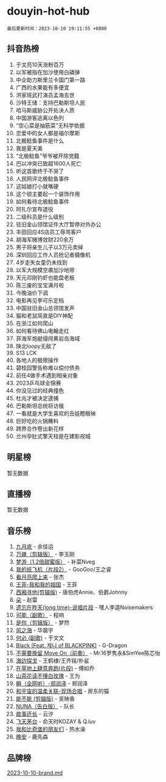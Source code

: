 # douyin-hot-hub

`最后更新时间：2023-10-10 19:11:55 +0800`

## 抖音热榜

1. 于文亮10天涨粉百万
1. 以军被指在加沙使用白磷弹
1. 中企助力斯里兰卡国门第一路
1. 广西的水果能有多便宜
1. 洪家班武打演员孟海去世
1. 沙特王储：支持巴勒斯坦人民
1. 哈马斯威胁公开处决人质
1. 中国游客逃离以色列
1. “空心菜是抽筋菜”无科学依据
1. 恋爱中的女人都是福尔摩斯
1. 北极鲶鱼事件是什么
1. 我是夏天美
1. “北极鲶鱼”爷爷被开除党籍
1. 巴以冲突已致超1600人死亡
1. 听这首歌终于不哭了
1. 人民网评北极鲶鱼事件
1. 这姑娘打小就嘴硬
1. 这个锁主要起一个装饰作用
1. 如何看待北极鲶鱼事件
1. 阿扎尔宣布退役
1. 二级科员是什么级别
1. 驻旧金山领馆证件大厅暂停对外办公
1. 丰田回应4S店员工辱骂客户
1. 胡海军赌博敛财220余万
1. 男子将亲生儿子以3万元卖掉
1. 深圳回应工作人员抢记者摄像机
1. 4岁走失女童仍未找到
1. 以军大规模空袭加沙地带
1. 天元邓刚钓虾也能盘老板
1. 陈三废的宝宝满月啦
1. 今晚油价下调
1. 电影再见李可乐定档
1. 中国驻旧金山总领馆发声
1. 猫和老鼠简直是DIY神配
1. 在浙江如何爬山
1. 如何看待佛山电翰走红
1. 菲海军炮艇侵闯黄岩岛海域
1. 陕北loopy无敌了
1. S13 LCK
1. 各地人的极限操作
1. 碧桂园警告称难以偿付债务
1. 前任4做手术遇到相亲对象
1. 2023乒乓球全锦赛
1. 你没见过的经典撞色
1. 杜兆才被决定逮捕
1. 巴勒斯坦总统将访俄
1. 一看就是大学生喜欢的丑娃瞪眼袜
1. 巨好吃的火锅蘸料
1. 跨界合作卷出新花样
1. 兰州孕肚式擎天柱是在建影视城

## 明星榜

暂无数据

## 直播榜

暂无数据

## 音乐榜

1. [九月底](https://sf6-cdn-tos.douyinstatic.com/obj/tos-cn-ve-2774/oMfewG4PDTFhF8iz3OGQ7ABH5i6fCgnMaoCbzZ) - 余佳运
1. [万疆（剪辑版）](https://sf3-cdn-tos.douyinstatic.com/obj/tos-cn-ve-2774/ooG7oVgFlDTelKCjCsTTobQvbdtj1BBQXnfZd8) - 李玉刚
1. [梦游（1.2倍甜蜜版）](https://sf3-cdn-tos.douyinstatic.com/obj/tos-cn-ve-2774/o4gyAUm8hwufoEABmwVIiQtHsFuGzAEEWtNMzo) - 补菜Nveg
1. [我的纸飞机（片段2）](https://sf3-cdn-tos.douyinstatic.com/obj/tos-cn-ve-2774/oM2ZrKcg2CD5AeRB2gkeXOFB1IxAGJdZPazYHf) - GooGoo/王之睿
1. [看月亮爬上来](https://sf6-cdn-tos.douyinstatic.com/obj/tos-cn-ve-2774/356c324112764016b25295e535f2daf0) - 张杰
1. [王菲-我和我的祖国](https://sf3-cdn-tos.douyinstatic.com/obj/tos-cn-ve-2774/3ef0f373017541e18566595c96123cab) - 王菲
1. [西厢寻他(剪辑版)](https://sf3-cdn-tos.douyinstatic.com/obj/tos-cn-ve-2774/oUsAVfAQKlRNxEv5qxvIB8o5qmIWUcXbzJKJhw) - 唐伯虎Annie、伯爵Johnny
1. [朵](https://sf6-cdn-tos.douyinstatic.com/obj/tos-cn-ve-2774/932f5bdfcd7c47b880525e92ab8a4999) - 赵雷
1. [遗忘在昨天(long time)-说唱片段](https://sf6-cdn-tos.douyinstatic.com/obj/tos-cn-ve-2774/oIynqctDJIzUJY3Q2CeIFe5nA2gC7DS2bfZamd) - 嘿人李逵Noisemakers
1. [可能（副歌）](https://sf6-cdn-tos.douyinstatic.com/obj/tos-cn-ve-2774/cde1731888894259b333569393c2fb51) - 程响
1. [是你（剪辑版）](https://sf3-cdn-tos.douyinstatic.com/obj/tos-cn-ve-2774/46019dae783c4c969944217fe1cfafc4) - 梦然
1. [风之海](https://sf3-cdn-tos.douyinstatic.com/obj/tos-cn-ve-2774/oInqZ2gFbCQvB6wZNnZlJpBcfDBQ8t1e1XwYAi) - 华晨宇
1. [何必 (副歌)](https://sf6-cdn-tos.douyinstatic.com/obj/tos-cn-ve-2774/okuRVVnhXysQOM6IEAfyBsgzwvoF7Az6tNiWDB) - 于文文
1. [Black (Feat. 제니 of BLACKPINK)](https://sf6-cdn-tos.douyinstatic.com/obj/tos-cn-ve-2774/2eb92e2debbe4fe0a552bc099aef7f28) - G-Dragon
1. [不需要挽留 Move On（前奏）](https://sf3-cdn-tos.douyinstatic.com/obj/tos-cn-ve-2774/ooCBhgCCkF4nExzQL9WZSUbitfA8IsDkgQIYhe) - Mr.16罗隽永&SimYee陈芯怡
1. [海边探戈](https://sf6-cdn-tos.douyinstatic.com/obj/tos-cn-ve-2774/os9gE0VQCGqt6VQkZDyBBYvfSDY0QFe3vVmubn) - 王鹤棣/王齐铭/朴鲨
1. [在草地上肆意奔跑(片段)](https://sf3-cdn-tos.douyinstatic.com/obj/tos-cn-ve-2774/8831d494742f45dabdfa8adb8b817259) - 傅如乔
1. [山茶花读不懂白玫瑰](https://sf6-cdn-tos.douyinstatic.com/obj/tos-cn-ve-2774/osfn8B7DktrRHEPJgPCfDbw7QDQEkwC16BxZg9) - 王为
1. [瞬（全网听）-郑润泽](https://sf6-cdn-tos.douyinstatic.com/obj/tos-cn-ve-2774/o4Vb9eJZClCZTnRQYy0BRSeHGrDtrkrQgIBvQt) - 郑润泽
1. [和宇宙的温柔关联-现场合唱](https://sf3-cdn-tos.douyinstatic.com/obj/tos-cn-ve-2774/o0hONGDYQBgk0e5bqDeQOonVmncA6tC2nBwZLT) - 房东的猫
1. [能不能 (剪辑版)](https://sf6-cdn-tos.douyinstatic.com/obj/tos-cn-ve-2774/fc4a6c45b4a34277ba4088e1d7fdff98) - 吴映香
1. [NUNA（告白版）](https://sf6-cdn-tos.douyinstatic.com/obj/tos-cn-ve-2774/a65828cbd8ce41a78a430a58b49f4feb) - 队长
1. [故事还长](https://sf3-cdn-tos.douyinstatic.com/obj/tos-cn-ve-2774/30a26758c8594f0ab81ac675c33ee2c5) - 云汐
1. [飞天茅台](https://sf6-cdn-tos.douyinstatic.com/obj/tos-cn-ve-2774/o4GhTV5kIuMWmC2Ai1WzNglssgBfQaqQCSLxUU) - 俞天时KOZAY & Q.luv
1. [我和比奇堡的朋友们](https://sf3-cdn-tos.douyinstatic.com/obj/tos-cn-ve-2774/f0505db981ea4a6d91453a15924a82aa) - 热水澡
1. [晚安](https://sf6-cdn-tos.douyinstatic.com/obj/tos-cn-ve-2774/a724c5e224464218839820f4e4fd632f) - 鹿先森

## 品牌榜

[2023-10-10-brand.md](2023-10-10-brand.md)
